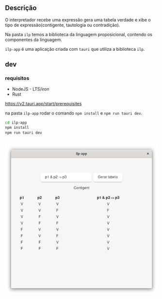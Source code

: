 
## Descrição

O interpretador recebe uma expressão gera uma tabela verdade e xibe o tipo de expressão(contigente, tautologia ou contradição).

Na pasta `ilp` temos a biblioteca da linguagem proposicional, contendo os componentes da linguagem.

`ilp-app`  é uma aplicação criada com `tauri` que utiliza a biblioteca `ilp`.
## dev

### requisitos

- NodeJS - LTS/iron
- Rust

https://v2.tauri.app/start/prerequisites


na pasta `ilp-app` rodar o comando `npm install` e `npm run tauri dev`.

```bash
cd ilp-app
npm install
npm run tauri dev
```

##
![app](./screen_shot.png)